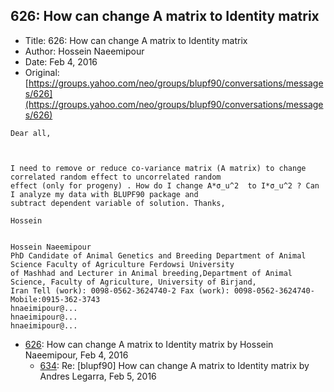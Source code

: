 ## 626: How can change A matrix to Identity matrix

- Title: 626: How can change A matrix to Identity matrix
- Author: Hossein Naeemipour
- Date: Feb 4, 2016
- Original: [https://groups.yahoo.com/neo/groups/blupf90/conversations/messages/626](https://groups.yahoo.com/neo/groups/blupf90/conversations/messages/626)

```
Dear all,

  

I need to remove or reduce co-variance matrix (A matrix) to change correlated random effect to uncorrelated random
effect (only for progeny) . How do I change A*σ_u^2  to I*σ_u^2 ? Can I analyze my data with BLUPF90 package and
subtract dependent variable of solution. Thanks,

Hossein


Hossein Naeemipour
PhD Candidate of Animal Genetics and Breeding Department of Animal Science Faculty of Agriculture Ferdowsi University
of Mashhad and Lecturer in Animal breeding,Department of Animal Science, Faculty of Agriculture, University of Birjand,
Iran Tell (work): 0098-0562-3624740-2 Fax (work): 0098-0562-3624740-Mobile:0915-362-3743
hnaeimipour@...
hnaeimipour@...
hnaeimipour@...
```

- [626](0626.md): How can change A matrix to Identity matrix by Hossein Naeemipour, Feb 4, 2016
    - [634](0634.md): Re: [blupf90] How can change A matrix to Identity matrix by Andres Legarra, Feb 5, 2016
